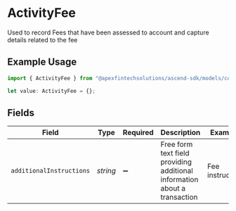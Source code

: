 # ActivityFee

Used to record Fees that have been assessed to account and capture details related to the fee

## Example Usage

```typescript
import { ActivityFee } from "@apexfintechsolutions/ascend-sdk/models/components";

let value: ActivityFee = {};
```

## Fields

| Field                                                                     | Type                                                                      | Required                                                                  | Description                                                               | Example                                                                   |
| ------------------------------------------------------------------------- | ------------------------------------------------------------------------- | ------------------------------------------------------------------------- | ------------------------------------------------------------------------- | ------------------------------------------------------------------------- |
| `additionalInstructions`                                                  | *string*                                                                  | :heavy_minus_sign:                                                        | Free form text field providing additional information about a transaction | Fee instruction                                                           |